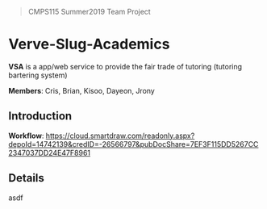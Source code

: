 > CMPS115 Summer2019 Team Project

# Verve-Slug-Academics

**VSA** is a app/web service to provide the fair trade of tutoring (tutoring bartering system)

**Members**: Cris, Brian, Kisoo, Dayeon, Jrony

## Introduction
**Workflow**: https://cloud.smartdraw.com/readonly.aspx?depoId=14742139&credID=-26566797&pubDocShare=7EF3F115DD5267CC2347037DD24E47F8961

## Details
asdf
